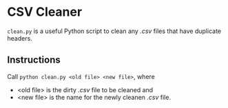 # CSV Cleaner

`clean.py` is a useful Python script to clean any *.csv* files that have duplicate headers.

## Instructions

Call `python clean.py <old file> <new file>`, where 
- \<old file\> is the dirty *.csv* file to be cleaned and
- \<new file\> is the name for the newly cleanen *.csv* file.

